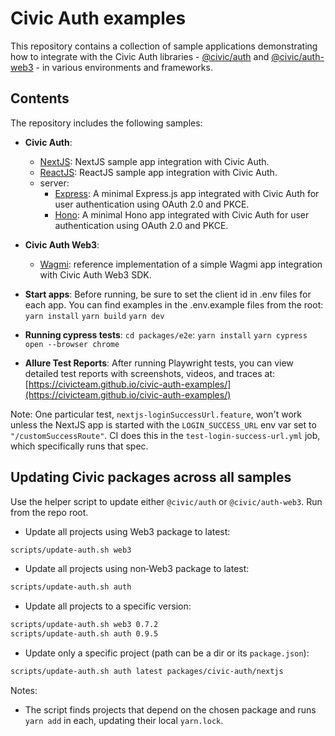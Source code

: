 # Civic Auth examples

This repository contains a collection of sample applications demonstrating how to integrate with the Civic Auth libraries - [@civic/auth](npmjs.com/package/@civic/auth) and [@civic/auth-web3](npmjs.com/package/@civic/auth-web3) - in various environments and frameworks.

## Contents
The repository includes the following samples:
* **Civic Auth**:
    * [NextJS](packages/civic-auth/nextjs): NextJS sample app integration with Civic Auth.
    * [ReactJS](packages/civic-auth/reactjs): ReactJS sample app integration with Civic Auth.
    * server:
        * [Express](packages/civic-auth/server/express): A minimal Express.js app integrated with Civic Auth for user authentication using OAuth 2.0 and PKCE.
        * [Hono](packages/civic-auth/server/hono): A minimal Hono app integrated with Civic Auth for user authentication using OAuth 2.0 and PKCE.

* **Civic Auth Web3**:
    * [Wagmi](packages/civic-auth-web3/wagmi): reference implementation of a simple Wagmi app integration with Civic Auth Web3 SDK.

* **Start apps**:
Before running, be sure to set the client id in .env files for each app. You can find 
examples in the .env.example files
    from the root:
    ```yarn install```
    ```yarn build```
    ```yarn dev```

* **Running cypress tests**:
    ```cd packages/e2e```:
    ```yarn install```
    ```yarn cypress open --browser chrome```

* **Allure Test Reports**:
    After running Playwright tests, you can view detailed test reports with screenshots, videos, and traces at:
    [https://civicteam.github.io/civic-auth-examples/](https://civicteam.github.io/civic-auth-examples/)

Note: One particular test, `nextjs-loginSuccessUrl.feature`, won't work unless the NextJS app is started with the `LOGIN_SUCCESS_URL` env var set to `"/customSuccessRoute"`. CI does this in the `test-login-success-url.yml` job, which specifically runs that spec.





## Updating Civic packages across all samples

Use the helper script to update either `@civic/auth` or `@civic/auth-web3`. Run from the repo root.

- Update all projects using Web3 package to latest:
```bash
scripts/update-auth.sh web3
```

- Update all projects using non‑Web3 package to latest:
```bash
scripts/update-auth.sh auth
```

- Update all projects to a specific version:
```bash
scripts/update-auth.sh web3 0.7.2
scripts/update-auth.sh auth 0.9.5
```

- Update only a specific project (path can be a dir or its `package.json`):
```bash
scripts/update-auth.sh auth latest packages/civic-auth/nextjs
```

Notes:
- The script finds projects that depend on the chosen package and runs `yarn add` in each, updating their local `yarn.lock`.

